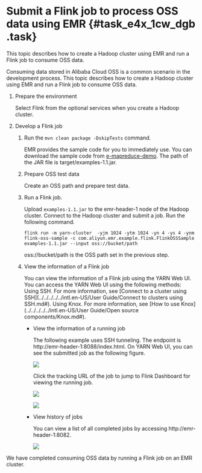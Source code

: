 # Submit a Flink job to process OSS data using EMR {#task_e4x_1cw_dgb .task}

This topic describes how to create a Hadoop cluster using EMR and run a Flink job to consume OSS data.

Consuming data stored in Alibaba Cloud OSS is a common scenario in the development process. This topic describes how to create a Hadoop cluster using EMR and run a Flink job to consume OSS data.

1.  Prepare the environment 

    Select Flink from the optional services when you create a Hadoop cluster.

2.  Develop a Flink job 
    1.  Run the `mvn clean package -DskipTests` command. 

        EMR provides the sample code for you to immediately use. You can download the sample code from [e-mapreduce-demo](https://github.com/aliyun/aliyun-emapreduce-demo). The path of the JAR file is target/examples-1.1.jar.

    2.  Prepare OSS test data 

        Create an OSS path and prepare test data.

    3.  Run a Flink job. 

        Upload `examples-1.1.jar` to the emr-header-1 node of the Hadoop cluster. Connect to the Hadoop cluster and submit a job. Run the following command.

        ```
        flink run -m yarn-cluster  -yjm 1024 -ytm 1024 -yn 4 -ys 4 -ynm flink-oss-sample -c com.aliyun.emr.example.flink.FlinkOSSSample examples-1.1.jar --input oss://bucket/path
        ```

        oss://bucket/path is the OSS path set in the previous step.

    4.  View the information of a Flink job 

        You can view the information of a Flink job using the YARN Web UI. You can access the YARN Web UI using the following methods: Using SSH. For more information, see [Connect to a cluster using SSH](../../../../../intl.en-US/User Guide/Connect to clusters using SSH.md#). Using Knox. For more information, see [How to use Knox](../../../../../intl.en-US/User Guide/Open source components/Knox.md#).

        -   View the information of a running job

            The following example uses SSH tunneling. The endpoint is http://emr-header-1:8088/index.html. On YARN Web UI, you can see the submitted job as the following figure.

            ![](http://static-aliyun-doc.oss-cn-hangzhou.aliyuncs.com/assets/img/80562/155134815034444_en-US.png)

            Click the tracking URL of the job to jump to Flink Dashboard for viewing the running job.

            ![](http://static-aliyun-doc.oss-cn-hangzhou.aliyuncs.com/assets/img/80562/155134815034445_en-US.png)

            ![](http://static-aliyun-doc.oss-cn-hangzhou.aliyuncs.com/assets/img/80562/155134815034446_en-US.png)

        -   View history of jobs

            You can view a list of all completed jobs by accessing http://emr-header-1:8082.

            ![](http://static-aliyun-doc.oss-cn-hangzhou.aliyuncs.com/assets/img/80562/155134815034447_en-US.png)


We have completed consuming OSS data by running a Flink job on an EMR cluster.

